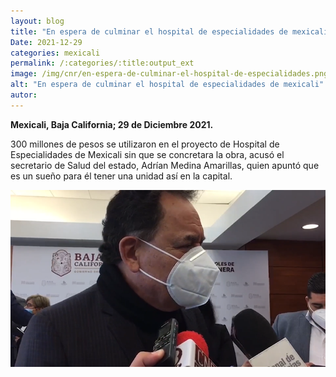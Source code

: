 ```yaml
---
layout: blog
title: "En espera de culminar el hospital de especialidades de mexicali"
Date: 2021-12-29
categories: mexicali
permalink: /:categories/:title:output_ext
image: /img/cnr/en-espera-de-culminar-el-hospital-de-especialidades.png
alt: "En espera de culminar el hospital de especialidades de mexicali"
autor:
---
```


**Mexicali, Baja California; 29 de Diciembre 2021.** 

300 millones de pesos se utilizaron en el proyecto de Hospital de Especialidades de Mexicali sin que se concretara la obra, acusó el secretario de Salud del estado, Adrían Medina Amarillas, quien apuntó que es un sueño para él tener una unidad así en la capital.

<div id="carouselExampleSlidesOnly" class="carousel slide" data-ride="carousel">
  <div class="carousel-inner">
    <div class="carousel-item active">
       <img class="d-block w-100" src="/img/cnr/en-espera-de-culminar-el-hospital-de-especialidades.png" loading="lazy"  alt="En espera de culminar el hospital de especialidades de mexicali">
    </div>
  </div>
</div>